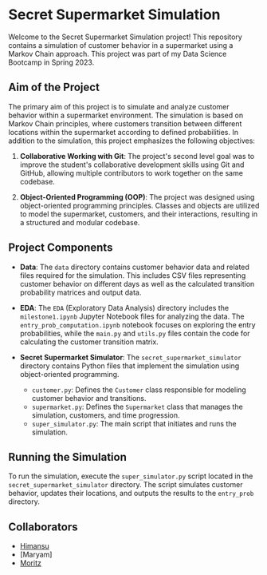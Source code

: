 # Secret Supermarket Simulation

Welcome to the Secret Supermarket Simulation project! This repository contains a simulation of customer behavior in a supermarket using a Markov Chain approach. This project was part of my Data Science Bootcamp in Spring 2023.

## Aim of the Project

The primary aim of this project is to simulate and analyze customer behavior within a supermarket environment. The simulation is based on Markov Chain principles, where customers transition between different locations within the supermarket according to defined probabilities. In addition to the simulation, this project emphasizes the following objectives:

1. **Collaborative Working with Git**: The project's second level goal was to improve the student's collaborative development skills using Git and GitHub, allowing multiple contributors to work together on the same codebase.

2. **Object-Oriented Programming (OOP)**: The  project was designed using object-oriented programming principles. Classes and objects are utilized to model the supermarket, customers, and their interactions, resulting in a structured and modular codebase.

## Project Components

- **Data**: The `data` directory contains customer behavior data and related files required for the simulation. This includes CSV files representing customer behavior on different days as well as the calculated transition probability matrices and output data.

- **EDA**: The `EDA` (Exploratory Data Analysis) directory includes the `milestone1.ipynb` Jupyter Notebook files for analyzing the data. The `entry_prob_computation.ipynb` notebook focuses on exploring the entry probabilities, while the `main.py` and `utils.py` files contain the code for calculating the customer transition matrix.

- **Secret Supermarket Simulator**: The `secret_supermarket_simulator` directory contains Python files that implement the simulation using object-oriented programming.
    - `customer.py`: Defines the `Customer` class responsible for modeling customer behavior and transitions.
    - `supermarket.py`: Defines the `Supermarket` class that manages the simulation, customers, and time progression.
    - `super_simulator.py`: The main script that initiates and runs the simulation.

## Running the Simulation

To run the simulation, execute the `super_simulator.py` script located in the `secret_supermarket_simulator` directory. The script simulates customer behavior, updates their locations, and outputs the results to the `entry_prob` directory.

 ## Collaborators
 - [Himansu](https://github.com/TunaHim)
 - [Maryam]
 - [Moritz](https://github.com/MoLeMae)